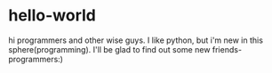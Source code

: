 # hello-world

hi programmers and other wise guys. I like python, but i'm new in this sphere(programming). 
I'll be glad to find out some new friends-programmers:)
